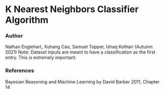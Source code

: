 # K Nearest Neighbors Classifier Algorithm

### Author
Nathan Englehart, Xuhang Cao, Samuel Topper, Ishaq Kothari (Autumn 2021)
Note: Dataset inputs are meant to have a classification as the first entry. This is extremely important. 

### References
Bayesian Reasoning and Machine Learning by David Barber 2011, Chapter 14
